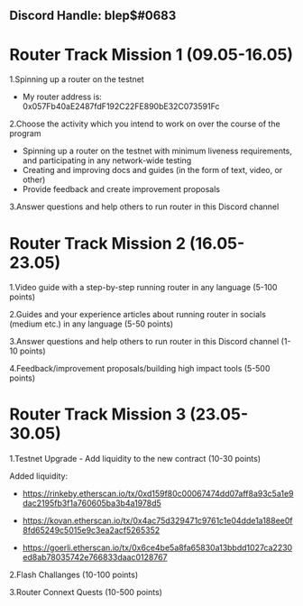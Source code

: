 ## Discord Handle: blep$#0683
# Router Track Mission 1 (09.05-16.05)

1.Spinning up a router on the testnet
 - My router address is:  0x057Fb40aE2487fdF192C22FE890bE32C073591Fc


2.Choose the activity which you intend to work on over the course of the program

- Spinning up a router on the testnet with minimum liveness requirements, and participating in any network-wide testing
- Creating and improving docs and guides (in the form of text, video, or other)
- Provide feedback and create improvement proposals

3.Answer questions and help others to run router in this Discord channel

# Router Track Mission 2 (16.05-23.05)

1.Video guide with a step-by-step running router in any language (5-100 points)

2.Guides and your experience articles about running router in socials (medium etc.) in any language (5-50 points)

3.Answer questions and help others to run router in this Discord channel (1-10 points)

4.Feedback/improvement proposals/building high impact tools (5-500 points)


# Router Track Mission 3 (23.05-30.05)

1.Testnet Upgrade - Add liquidity to the new contract (10-30 points)

Added liquidity:
  - https://rinkeby.etherscan.io/tx/0xd159f80c00067474dd07aff8a93c5a1e9dac2195fb3f1a760605ba3b4a1978d5
  
  - https://kovan.etherscan.io/tx/0x4ac75d329471c9761c1e04dde1a188ee0f8fd65249c5015e9c3ea2acf5265352
  
  - https://goerli.etherscan.io/tx/0x6ce4be5a8fa65830a13bbdd1027ca2230ed8ab78035742e766833daac0128767
 
2.Flash Challanges (10-100 points)

3.Router Connext Quests (10-500 points)
